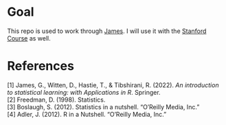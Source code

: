 # Goal
This repo is used to work through [James](#1). I will use it with the
[Stanford Course](https://www.edx.org/learn/statistics/stanford-university-statistical-learning?index=product&queryID=897d4ba5f455937c19c8c749db15ac94&position=5&linked_from=autocomplete&c=autocomplete)
as well.

# References
<a id="1">[1]</a>
James, G., Witten, D., Hastie, T., & Tibshirani, R. (2022). _An introduction to statistical learning: with Applications in R_. Springer.  
<a id="2">[2]</a>
Freedman, D. (1998). Statistics.   
<a id="3">[3]</a>
Boslaugh, S. (2012). Statistics in a nutshell. “O’Reilly Media, Inc.”  
<a id="4">[4]</a>
Adler, J. (2012). R in a Nutshell. “O’Reilly Media, Inc.”
